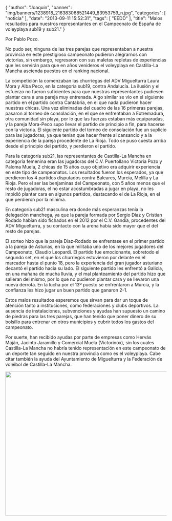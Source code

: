 {
  "author": "Joaquín", 
  "banner": "img/banners/1238918_216383068521449_83953759_n.jpg", 
  "categories": [
    "noticia"
  ], 
  "date": "2013-09-11 15:52:31", 
  "tags": [
    "EEDD"
  ], 
  "title": "Malos resultados para nuestros representantes en el Campeonato de España de voleyplaya sub19 y sub21."
}

Por Pablo Pozo.

No pudo ser, ninguna de las tres parejas que representaban a nuestra provincia en este prestigioso campeonato pudieron alegrarnos con victorias, sin embargo, regresaron con sus maletas repletas de experiencias que les servirán para que en años venideros el voleyplaya  en Castilla-La Mancha ascienda puestos en el ranking nacional.

La competición la comenzaban las churriegas del ADV Miguelturra Laura Mora y Alba Peco, en la categoría sub19, contra Andalucía. La ilusión y el esfuerzo no fueron suficientes para que nuestras representantes pudiesen plantar cara a una pareja muy entrenada. Algo similar se vio en el siguiente partido en el partido contra Cantabria, en el que nada pudieron hacer nuestras chicas.
Una vez eliminadas del cuadro de las 16 primeras parejas, pasaron al torneo de consolación, en el que se enfrentaban a Extremadura, otra comunidad sin playa, por lo que las fuerzas estaban más equiparadas, y la pareja Mora-Peco supo llevar el partido de principio a fin, para hacerse con la victoria. El siguiente partido del torneo de consolación fue un suplicio para las jugadoras, ya que tenían que hacer frente al cansancio y a la experiencia de la pareja procedente de La Rioja. Todo se puso cuesta arriba desde el principio del partido, y perdieron el partido.

Para la categoría sub21, las representantes de Castilla-La Mancha en categoría femenina eran las jugadoras del C.V. Puertollano Victoria Pozo y Paloma Muela, 2 chicas de 15 años cuyo objetivo era adquirir experiencia en este tipo de campeonatos. Los resultados fueron los esperados, ya que perdieron los 4 partidos disputados contra Baleares, Murcia, Melilla y La Rioja. Pero el ser las benjaminas del Campeonato, con 5 años menos que el resto de jugadoras, el no estar acostumbradas a jugar en playa, no les impidió plantar cara en algunos partidos, destacando el de La Rioja, en el que perdieron por la mínima.

En categoría sub21 masculina era donde más esperanzas tenía la delegación manchega, ya que la pareja formada por Sergio Díaz y Cristian Rodado habían sido fichados en el 2012 por el C.V. Gandía, procedentes del ADV Miguelturra, y su contacto con la arena había sido mayor que el del resto de parejas.

El sorteo hizo que la pareja Díaz-Rodado se enfrentase en el primer partido a la pareja de Asturias, en la que militaba uno de los mejores jugadores del Campeonato, Claudio Leopardi. El partido fue emocionante, sobretodo el segundo set, en el que los churriegos estuvieron por delante en el marcador hasta el punto 18, pero la experiencia del gran jugador asturiano decantó el partido hacia su lado. El siguiente partido les enfrentó a Galicia, en una mañana de mucha lluvia, y el mal planteamiento del partido hizo que salieran del mismo, por lo que no pudieron plantar cara y se llevaron una nueva derrota. En la lucha por el 13º puesto se enfrentaron a Murcia, y la confianza les hizo jugar un buen partido que ganaron 2-1.

Estos malos resultados esperemos que sirvan para dar un toque de atención tanto a instituciones, como federaciones y clubs deportivos. La ausencia de instalaciones, subvenciones y ayudas han supuesto un camino de piedras para las tres parejas, que han tenido que poner dinero de su bolsillo para entrenar en otros municipios y cubrir todos los gastos del campeonato. 

Por suerte, han recibido ayudas por parte de empresas como Hervás Maján, Jacinto Jaramillo y Comercial Muela (Victorinox), sin los cuales Castilla-La Mancha no habría tenido representación en este campeonato de un deporte tan seguido en nuestra provincia como es el voleyplaya. Cabe citar también la ayuda del Ayuntamiento de Miguelturra y la Federación de voleibol de Castilla-La Mancha.

<center>
<img src="http://www.advmiguelturra.org/img/banners/1238918_216383068521449_83953759_n.jpg" height="450" width="600"/> </center>

